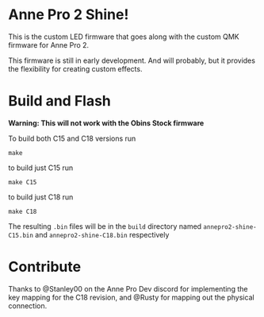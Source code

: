 # Anne Pro 2 Shine!

This is the custom LED firmware that goes along with the custom
QMK firmware for Anne Pro 2. 

This firmware is still in early development. And will probably,
but it provides the flexibility for creating custom effects.

# Build and Flash

**Warning: This will not work with the Obins Stock firmware**

To build both C15 and C18 versions run

`make`

to build just C15 run

`make C15`

to build just C18 run

`make C18`

The resulting `.bin` files will be in the `build` directory
named `annepro2-shine-C15.bin` and `annepro2-shine-C18.bin`
respectively

# Contribute

Thanks to @Stanley00 on the Anne Pro Dev discord for implementing
the key mapping for the C18 revision, and @Rusty for mapping out
the physical connection.
